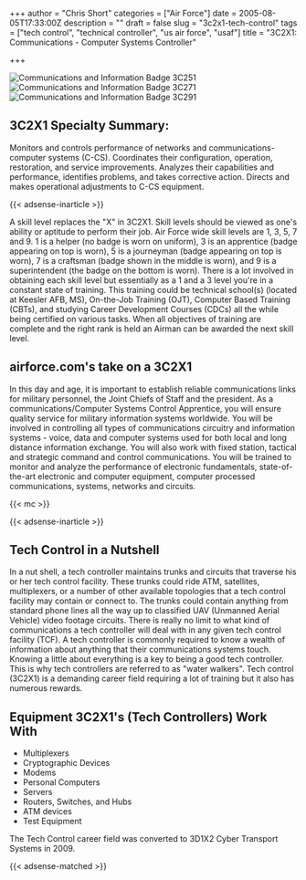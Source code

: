 +++
author = "Chris Short"
categories = ["Air Force"]
date = 2005-08-05T17:33:00Z
description = ""
draft = false
slug = "3c2x1-tech-control"
tags = ["tech control", "technical controller", "us air force", "usaf"]
title = "3C2X1: Communications - Computer Systems Controller"

+++

![Communications and Information Badge 3C251](/img/2005/commbadge5.jpg) ![Communications and Information Badge 3C271](/img/2005/commbadge7.jpg) ![Communications and Information Badge 3C291](/img/2005/commbadge9.jpg)

## 3C2X1 Specialty Summary:

Monitors and controls performance of networks and communications-computer systems (C-CS). Coordinates their configuration, operation, restoration, and service improvements. Analyzes their capabilities and performance, identifies problems, and takes corrective action. Directs and makes operational adjustments to C-CS equipment.

{{< adsense-inarticle >}}

A skill level replaces the "X" in 3C2X1. Skill levels should be viewed as one's ability or aptitude to perform their job. Air Force wide skill levels are 1, 3, 5, 7 and 9. 1 is a helper (no badge is worn on uniform), 3 is an apprentice (badge appearing on top is worn), 5 is a journeyman (badge appearing on top is worn), 7 is a craftsman (badge shown in the middle is worn), and 9 is a superintendent (the badge on the bottom is worn). There is a lot involved in obtaining each skill level but essentially as a 1 and a 3 level you're in a constant state of training. This training could be technical school(s) (located at Keesler AFB, MS), On-the-Job Training (OJT), Computer Based Training (CBTs), and studying Career Development Courses (CDCs) all the while being certified on various tasks. When all objectives of training are complete and the right rank is held an Airman can be awarded the next skill level.

## airforce.com's take on a 3C2X1

In this day and age, it is important to establish reliable communications links for military personnel, the Joint Chiefs of Staff and the president. As a communications/Computer Systems Control Apprentice, you will ensure quality service for military information systems worldwide. You will be involved in controlling all types of communications circuitry and information systems - voice, data and computer systems used for both local and long distance information exchange. You will also work with fixed station, tactical and strategic command and control communications. You will be trained to monitor and analyze the performance of electronic fundamentals, state-of-the-art electronic and computer equipment, computer processed communications, systems, networks and circuits.

{{< mc >}}

{{< adsense-inarticle >}}

## Tech Control in a Nutshell

In a nut shell, a tech controller maintains trunks and circuits that traverse his or her tech control facility. These trunks could ride ATM, satellites, multiplexers, or a number of other available topologies that a tech control facility may contain or connect to. The trunks could contain anything from standard phone lines all the way up to classified UAV (Unmanned Aerial Vehicle) video footage circuits. There is really no limit to what kind of communications a tech controller will deal with in any given tech control facility (TCF). A tech controller is commonly required to know a wealth of information about anything that their communications systems touch. Knowing a little about everything is a key to being a good tech controller. This is why tech controllers are referred to as "water walkers". Tech control (3C2X1) is a demanding career field requiring a lot of training but it also has numerous rewards.

## Equipment 3C2X1's (Tech Controllers) Work With

* Multiplexers
* Cryptographic Devices
* Modems
* Personal Computers
* Servers
* Routers, Switches, and Hubs
* ATM devices
* Test Equipment

The Tech Control career field was converted to 3D1X2 Cyber Transport Systems in 2009.

{{< adsense-matched >}}